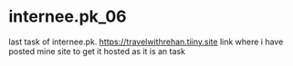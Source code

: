 # internee.pk_06
last task of internee.pk.
https://travelwithrehan.tiiny.site link where i have posted mine site to get it hosted as it is an task 
